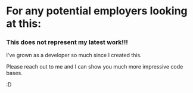 # For any potential employers looking at this:

### This does not represent my latest work!!!

I've grown as a developer so much since I created this.

Please reach out to me and I can show you much more impressive code bases.

:D
